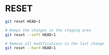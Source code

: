 # RESET

````bash
git reset HEAD~1
````
````bash
# Keeps the changes in the staging area
git reset --soft HEAD~1
````
````bash
# Remove all modifications in the last change
git reset --hard HEAD~1
````